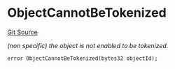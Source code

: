# ObjectCannotBeTokenized
[Git Source](https://github.com/nayms/contracts-v3/blob/0aa70a4d39a9875c02cd43cc38c09012f52d800e/src/shared/CustomErrors.sol)

*(non specific) the object is not enabled to be tokenized.*


```solidity
error ObjectCannotBeTokenized(bytes32 objectId);
```

